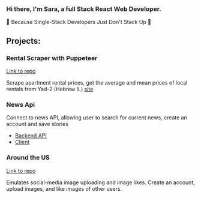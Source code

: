 ### Hi there, I'm Sara, a full Stack React Web Developer. 
🦄 Because Single-Stack Developers Just Don't Stack Up 🦄 

## Projects:

### Rental Scraper with Puppeteer
[Link to repo](https://github.com/SaraW011/Yad-2-Puppeteer-Rental-Scraper/edit/main/README.md)

Scrape apartment rental prices, get the average and mean prices of local rentals from Yad-2 (Hebrew IL) [site](https://www.yad2.co.il/realestate/rent)

### News Api 
Connect to news API, allowing user to search for current news, create an account and save stories

- [Backend API](https://github.com/SaraW011/news-explorer-api)
- [Client](https://github.com/SaraW011/news-explorer-frontend)

### Around the US
[Link to repo](https://github.com/SaraW011/FULLSTACK-REACT-api-final-site-sprint-15)

 Emulates social-media image uploading and image likes. Create an account, upload images, and like images of other users. 

